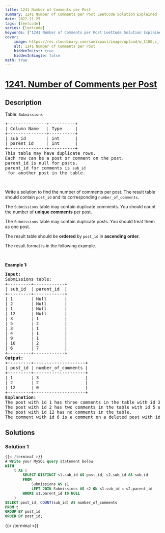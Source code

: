 ```yaml
---
title: 1241 Number of Comments per Post
summary: 1241 Number of Comments per Post LeetCode Solution Explained
date: 2022-11-25
tags: [leetcode]
series: [leetcode]
keywords: ["1241 Number of Comments per Post LeetCode Solution Explained in all languages", "1241 Number of Comments per Post", "LeetCode", "leetcode solution in Python3 C++ Java Go PHP Ruby Swift TypeScript Rust C# JavaScript C", "GeeksforGeeks", "InterviewBit", "Coding Ninjas", "HackerRank", "HackerEarth", "CodeChef", "TopCoder", "AlgoExpert", "freeCodeCamp", "Codeforces", "GitHub", "AtCoder", "Samir Paul"]
cover:
    image: https://res.cloudinary.com/samirpaul/image/upload/w_1100,c_fit,co_rgb:FFFFFF,l_text:Arial_75_bold:1241 Number of Comments per Post - Solution Explained/problem-solving.webp
    alt: 1241 Number of Comments per Post
    hiddenInList: true
    hiddenInSingle: false
math: true
---
```



# [1241. Number of Comments per Post](https://leetcode.com/problems/number-of-comments-per-post)


## Description

<p>Table: <code>Submissions</code></p>

<pre>
+---------------+----------+
| Column Name   | Type     |
+---------------+----------+
| sub_id        | int      |
| parent_id     | int      |
+---------------+----------+
This table may have duplicate rows.
Each row can be a post or comment on the post.
parent_id is null for posts.
parent_id for comments is <code>sub_id</code> for another post in the table.
</pre>

<p>&nbsp;</p>

<p>Write a solution to find the number of comments per post. The result table should contain <code>post_id</code> and its corresponding <code>number_of_comments</code>.</p>

<p>The <code>Submissions</code> table may contain duplicate comments. You should count the number of <strong>unique comments</strong> per post.</p>

<p>The <code>Submissions</code> table may contain duplicate posts. You should treat them as one post.</p>

<p>The result table should be <strong>ordered</strong> by <code>post_id</code> in <strong>ascending order</strong>.</p>

<p>The result format is in the following example.</p>

<p>&nbsp;</p>
<p><strong class="example">Example 1:</strong></p>

<pre>
<strong>Input:</strong> 
Submissions table:
+---------+------------+
| sub_id  | parent_id  |
+---------+------------+
| 1       | Null       |
| 2       | Null       |
| 1       | Null       |
| 12      | Null       |
| 3       | 1          |
| 5       | 2          |
| 3       | 1          |
| 4       | 1          |
| 9       | 1          |
| 10      | 2          |
| 6       | 7          |
+---------+------------+
<strong>Output:</strong> 
+---------+--------------------+
| post_id | number_of_comments |
+---------+--------------------+
| 1       | 3                  |
| 2       | 2                  |
| 12      | 0                  |
+---------+--------------------+
<strong>Explanation:</strong> 
The post with id 1 has three comments in the table with id 3, 4, and 9. The comment with id 3 is repeated in the table, we counted it <strong>only once</strong>.
The post with id 2 has two comments in the table with id 5 and 10.
The post with id 12 has no comments in the table.
The comment with id 6 is a comment on a deleted post with id 7 so we ignored it.
</pre>

## Solutions

### Solution 1

<!-- tabs:start -->

```sql
{{< /terminal >}}
# Write your MySQL query statement below
WITH
    t AS (
        SELECT DISTINCT s1.sub_id AS post_id, s2.sub_id AS sub_id
        FROM
            Submissions AS s1
            LEFT JOIN Submissions AS s2 ON s1.sub_id = s2.parent_id
        WHERE s1.parent_id IS NULL
    )
SELECT post_id, COUNT(sub_id) AS number_of_comments
FROM t
GROUP BY post_id
ORDER BY post_id;
```
{{< /terminal >}}

<!-- tabs:end -->

<!-- end -->
